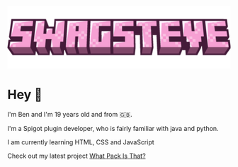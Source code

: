 ![alt text](https://github.com/SwagSteve/swagsteve.github.io/blob/56008c2f4637e454e75eb3153c1830761b2e3a36/assets/minecraft_title2.png?raw=true)

# Hey 👋

I'm Ben and I'm 19 years old and from 🇬🇧.

I'm a Spigot plugin developer,
who is fairly familiar with java and python.

I am currently learning HTML, CSS and JavaScript

Check out my latest project [What Pack Is That?](https://swagsteve.github.io/What-Pack-Is-That/)

